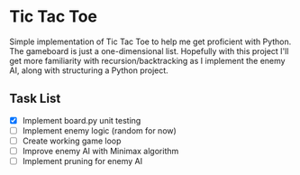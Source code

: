 # Tic Tac Toe

Simple implementation of Tic Tac Toe to help me get proficient with Python. The gameboard is just a one-dimensional list. Hopefully with this project I'll get more familiarity with recursion/backtracking as I implement the enemy AI, along with structuring a Python project. 

## Task List
- [x] Implement board.py unit testing  
- [ ] Implement enemy logic (random for now) 
- [ ] Create working game loop  
- [ ] Improve enemy AI with Minimax algorithm 
- [ ] Implement pruning for enemy AI 